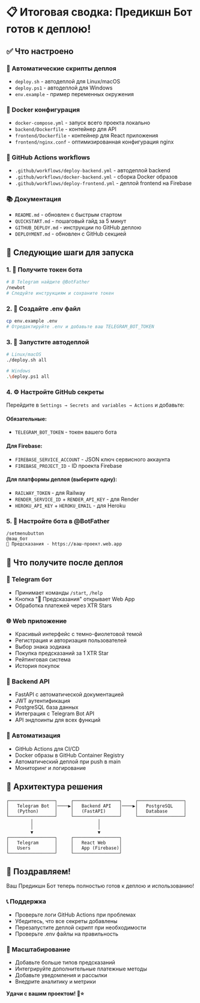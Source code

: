 # 📋 Итоговая сводка: Предикшн Бот готов к деплою!

## ✅ Что настроено

### 🚀 Автоматические скрипты деплоя
- `deploy.sh` - автодеплой для Linux/macOS
- `deploy.ps1` - автодеплой для Windows
- `env.example` - пример переменных окружения

### 🐳 Docker конфигурация
- `docker-compose.yml` - запуск всего проекта локально
- `backend/Dockerfile` - контейнер для API
- `frontend/Dockerfile` - контейнер для React приложения
- `frontend/nginx.conf` - оптимизированная конфигурация nginx

### 🔄 GitHub Actions workflows
- `.github/workflows/deploy-backend.yml` - автодеплой backend
- `.github/workflows/docker-backend.yml` - сборка Docker образов
- `.github/workflows/deploy-frontend.yml` - деплой frontend на Firebase

### 📚 Документация
- `README.md` - обновлен с быстрым стартом
- `QUICKSTART.md` - пошаговый гайд за 5 минут
- `GITHUB_DEPLOY.md` - инструкции по GitHub деплою
- `DEPLOYMENT.md` - обновлен с GitHub секцией

## 🎯 Следующие шаги для запуска

### 1. 🔑 Получите токен бота
```bash
# В Telegram найдите @BotFather
/newbot
# Следуйте инструкциям и сохраните токен
```

### 2. 📝 Создайте .env файл
```bash
cp env.example .env
# Отредактируйте .env и добавьте ваш TELEGRAM_BOT_TOKEN
```

### 3. 🚀 Запустите автодеплой
```bash
# Linux/macOS
./deploy.sh all

# Windows
.\deploy.ps1 all
```

### 4. ⚙️ Настройте GitHub секреты
Перейдите в `Settings → Secrets and variables → Actions` и добавьте:

#### Обязательные:
- `TELEGRAM_BOT_TOKEN` - токен вашего бота

#### Для Firebase:
- `FIREBASE_SERVICE_ACCOUNT` - JSON ключ сервисного аккаунта
- `FIREBASE_PROJECT_ID` - ID проекта Firebase

#### Для платформы деплоя (выберите одну):
- `RAILWAY_TOKEN` - для Railway
- `RENDER_SERVICE_ID` + `RENDER_API_KEY` - для Render
- `HEROKU_API_KEY` + `HEROKU_EMAIL` - для Heroku

### 5. 🔧 Настройте бота в @BotFather
```
/setmenubutton
@ваш_бот
🔮 Предсказания - https://ваш-проект.web.app
```

## 🎁 Что получите после деплоя

### 🤖 Telegram бот
- Принимает команды `/start`, `/help`
- Кнопка "🔮 Предсказания" открывает Web App
- Обработка платежей через XTR Stars

### 🌐 Web приложение
- Красивый интерфейс с темно-фиолетовой темой
- Регистрация и авторизация пользователей
- Выбор знака зодиака
- Покупка предсказаний за 1 XTR Star
- Рейтинговая система
- История покупок

### 🔗 Backend API
- FastAPI с автоматической документацией
- JWT аутентификация
- PostgreSQL база данных
- Интеграция с Telegram Bot API
- API эндпоинты для всех функций

### 🔄 Автоматизация
- GitHub Actions для CI/CD
- Docker образы в GitHub Container Registry
- Автоматический деплой при push в main
- Мониторинг и логирование

## 🌟 Архитектура решения

```
┌─────────────────┐     ┌─────────────────┐     ┌─────────────────┐
│   Telegram Bot  │────▶│   Backend API   │────▶│   PostgreSQL    │
│   (Python)      │     │   (FastAPI)     │     │   Database      │
└─────────────────┘     └─────────────────┘     └─────────────────┘
         │                        │                        
         │                        │                        
         ▼                        ▼                        
┌─────────────────┐     ┌─────────────────┐               
│   Telegram      │     │   React Web     │               
│   Users         │     │   App (Firebase)│               
└─────────────────┘     └─────────────────┘               
```

## 🎊 Поздравляем!

Ваш Предикшн Бот теперь полностью готов к деплою и использованию!

### 📞 Поддержка
- Проверьте логи GitHub Actions при проблемах
- Убедитесь, что все секреты добавлены
- Перезапустите деплой скрипт при необходимости
- Проверьте .env файлы на правильность

### 🚀 Масштабирование
- Добавьте больше типов предсказаний
- Интегрируйте дополнительные платежные методы
- Добавьте уведомления и рассылки
- Внедрите аналитику и метрики

**Удачи с вашим проектом! 🔮⭐️** 